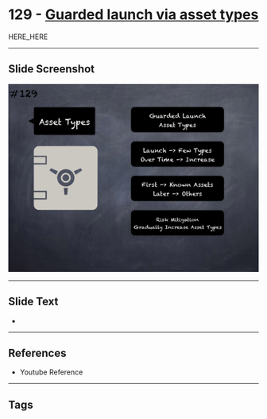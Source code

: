 # 129 - [Guarded launch via asset types](Guarded%20launch%20via%20asset%20types.md)

HERE_HERE

___
## Slide Screenshot
![0129.png](../../images/pitfalls_and_best_practices201/129.png)
___
## Slide Text
- 
___
## References
- Youtube Reference
___
## Tags
